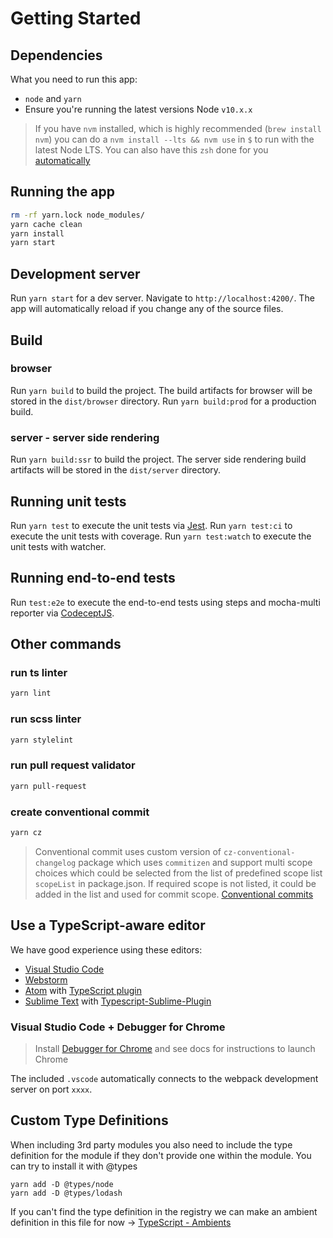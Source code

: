 # Getting Started

## Dependencies

What you need to run this app:

- `node` and `yarn`
- Ensure you're running the latest versions Node `v10.x.x`

> If you have `nvm` installed, which is highly recommended (`brew install nvm`) you can do a `nvm install --lts && nvm use` in `$` to run with the latest Node LTS. You can also have this `zsh` done for you [automatically](https://github.com/creationix/nvm#calling-nvm-use-automatically-in-a-directory-with-a-nvmrc-file)

## Running the app

```bash
rm -rf yarn.lock node_modules/
yarn cache clean
yarn install
yarn start
```

## Development server

Run `yarn start` for a dev server. Navigate to `http://localhost:4200/`. The app will automatically reload if you change any of the source files.

## Build

### browser

Run `yarn build` to build the project. The build artifacts for browser will be stored in the `dist/browser` directory. Run `yarn build:prod` for a production build.

### server - server side rendering

Run `yarn build:ssr` to build the project. The server side rendering build artifacts will be stored in the `dist/server` directory.

## Running unit tests

Run `yarn test` to execute the unit tests via [Jest](https://jestjs.io/).
Run `yarn test:ci` to execute the unit tests with coverage.
Run `yarn test:watch` to execute the unit tests with watcher.

## Running end-to-end tests

Run `test:e2e` to execute the end-to-end tests using steps and mocha-multi reporter via [CodeceptJS](https://codecept.io/).

## Other commands

### run ts linter

```bash
yarn lint
```

### run scss linter

```bash
yarn stylelint
```

### run pull request validator

```bash
yarn pull-request
```

### create conventional commit

```bash
yarn cz
```

> Conventional commit uses custom version of `cz-conventional-changelog` package which uses `commitizen` and support multi scope choices which could be selected from the list of predefined scope list `scopeList` in package.json. If required scope is not listed, it could be added in the list and used for commit scope. [Conventional commits](https://www.conventionalcommits.org/en/v1.0.0-beta.4/)

## Use a TypeScript-aware editor

We have good experience using these editors:

- [Visual Studio Code](https://code.visualstudio.com/)
- [Webstorm](https://www.jetbrains.com/webstorm/download/)
- [Atom](https://atom.io/) with [TypeScript plugin](https://atom.io/packages/atom-typescript)
- [Sublime Text](http://www.sublimetext.com/3) with [Typescript-Sublime-Plugin](https://github.com/Microsoft/Typescript-Sublime-plugin#installation)

### Visual Studio Code + Debugger for Chrome

> Install [Debugger for Chrome](https://marketplace.visualstudio.com/items?itemName=msjsdiag.debugger-for-chrome) and see docs for instructions to launch Chrome

The included `.vscode` automatically connects to the webpack development server on port `xxxx`.

## Custom Type Definitions

When including 3rd party modules you also need to include the type definition for the module
if they don't provide one within the module. You can try to install it with @types

```
yarn add -D @types/node
yarn add -D @types/lodash
```

If you can't find the type definition in the registry we can make an ambient definition in
this file for now -> [TypeScript - Ambients](https://www.tutorialspoint.com/typescript/typescript_ambients.htm)
